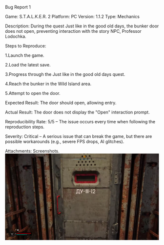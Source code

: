 Bug Report 1

Game: S.T.A.L.K.E.R. 2
 Platform: PC
 Version: 1.1.2
 Type: Mechanics

Description: During the quest Just like in the good old days, the bunker door does not open, preventing interaction with the story NPC, Professor Lodochka.

Steps to Reproduce:

1.Launch the game.

2.Load the latest save.

3.Progress through the Just like in the good old days quest.

4.Reach the bunker in the Wild Island area.

5.Attempt to open the door.

Expected Result: The door should open, allowing entry.

 Actual Result: The door does not display the "Open" interaction prompt.

Reproducibility Rate:
5/5 – The issue occurs every time when following the reproduction steps.

Severity:
Critical –	A serious issue that can break the game, but there are possible workarounds (e.g., severe FPS drops, AI glitches).
 
 Attachments: Screenshots. ![Bug Screenshot](bug1_screenshot.png)



